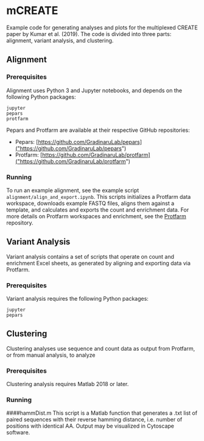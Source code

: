 # mCREATE

Example code for generating analyses and plots for the multiplexed CREATE paper by Kumar et al. (2019). The code is divided into three parts: alignment, variant analysis, and clustering.

## Alignment

### Prerequisites

Alignment uses Python 3 and Jupyter notebooks, and depends on the following Python packages:
```
jupyter
pepars
protfarm
```

Pepars and Protfarm are available at their respective GitHub repositories:
- Pepars: [https://github.com/GradinaruLab/pepars]("https://github.com/GradinaruLab/pepars")
- Protfarm: [https://github.com/GradinaruLab/protfarm]("https://github.com/GradinaruLab/protfarm")

### Running

To run an example alignment, see the example script ```alignment/align_and_export.ipynb```. This scripts initializes a Protfarm data workspace, downloads example FASTQ files, aligns them against a template, and calculates and exports the count and enrichment data. For more details on Protfarm workspaces and enrichment, see the [Protfarm]("https://github.com/GradinaruLab/protfarm") repository.

## Variant Analysis

Variant analysis contains a set of scripts that operate on count and enrichment Excel sheets, as generated by aligning and exporting data via Protfarm.

### Prerequisites

Variant analysis requires the following Python packages:
```
jupyter
pepars
```

## Clustering

Clustering analyses use sequence and count data as output from Protfarm, or from manual analysis, to analyze 

### Prerequisites

Clustering analysis requires Matlab 2018 or later.

### Running

####hammDist.m
This script is a Matlab function that generates a .txt list of paired sequences with their reverse hamming distance, 
i.e. number of positions with identical AA. Output may be visualized in Cytoscape software.
